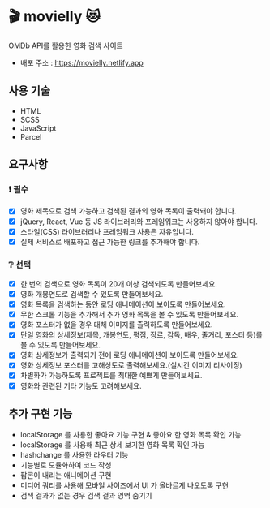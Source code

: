 # 🎬 movielly 😻
OMDb API를 활용한 영화 검색 사이트

- 배포 주소 : https://movielly.netlify.app

## 사용 기술
- HTML
- SCSS
- JavaScript
- Parcel

## 요구사항

### :exclamation: 필수

- [x] 영화 제목으로 검색 가능하고 검색된 결과의 영화 목록이 출력돼야 합니다.
- [x] jQuery, React, Vue 등 JS 라이브러리와 프레임워크는 사용하지 않아야 합니다.
- [x] 스타일(CSS) 라이브러리나 프레임워크 사용은 자유입니다.
- [x] 실제 서비스로 배포하고 접근 가능한 링크를 추가해야 합니다.

### :grey_question: 선택

- [x] 한 번의 검색으로 영화 목록이 20개 이상 검색되도록 만들어보세요.
- [x] 영화 개봉연도로 검색할 수 있도록 만들어보세요.
- [x] 영화 목록을 검색하는 동안 로딩 애니메이션이 보이도록 만들어보세요.
- [x] 무한 스크롤 기능을 추가해서 추가 영화 목록을 볼 수 있도록 만들어보세요.
- [x] 영화 포스터가 없을 경우 대체 이미지를 출력하도록 만들어보세요.
- [x] 단일 영화의 상세정보(제목, 개봉연도, 평점, 장르, 감독, 배우, 줄거리, 포스터 등)를 볼 수 있도록 만들어보세요.
- [x] 영화 상세정보가 출력되기 전에 로딩 애니메이션이 보이도록 만들어보세요.
- [x] 영화 상세정보 포스터를 고해상도로 출력해보세요.(실시간 이미지 리사이징)
- [x] 차별화가 가능하도록 프로젝트를 최대한 예쁘게 만들어보세요.
- [x] 영화와 관련된 기타 기능도 고려해보세요.

## 추가 구현 기능
- localStorage 를 사용한 좋아요 기능 구현 & 좋아요 한 영화 목록 확인 가능
- localStorage 를 사용해 최근 상세 보기한 영화 목록 확인 가능
- hashchange 를 사용한 라우터 기능
- 기능별로 모듈화하여 코드 작성
- 팝콘이 내리는 애니메이션 구현
- 미디어 쿼리를 사용해 모바일 사이즈에서 UI 가 올바르게 나오도록 구현
- 검색 결과가 없는 경우 검색 결과 영역 숨기기

